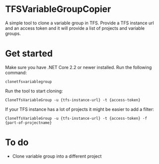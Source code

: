 # TFSVariableGroupCopier

A simple tool to clone a variable group in TFS. Provide a TFS instance url and an access token and it will provide a list of projects and variable groups.

# Get started

Make sure you have .NET Core 2.2 or newer installed. Run the following command:

```
clonetfsvariablegroup
```

Run the tool to start cloning:
```
CloneTfsVariableGroup -u {tfs-instance-url} -t {access-token}
```

If your TFS instance has a lot of projects it might be easier to add a filter:
```
CloneTfsVariableGroup -u {tfs-instance-url} -t {access-token} -f {part-of-projectname}
```

# To do

* Clone variable group into a different project
